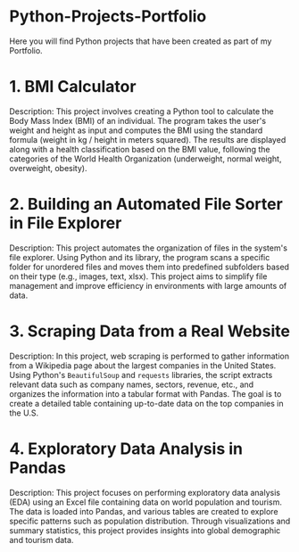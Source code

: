 # Python-Projects-Portfolio
 Here you will find Python projects that have been created as part of my Portfolio.


# 1. BMI Calculator
Description:
This project involves creating a Python tool to calculate the Body Mass Index (BMI) of an individual. The program takes the user's weight and height as input and computes the BMI using the standard formula (weight in kg / height in meters squared). The results are displayed along with a health classification based on the BMI value, following the categories of the World Health Organization (underweight, normal weight, overweight, obesity).


# 2. **Building an Automated File Sorter in File Explorer**
Description:
This project automates the organization of files in the system's file explorer. Using Python and its library, the program scans a specific folder for unordered files and moves them into predefined subfolders based on their type (e.g., images, text, xlsx). This project aims to simplify file management and improve efficiency in environments with large amounts of data.


# 3. **Scraping Data from a Real Website**
Description:
In this project, web scraping is performed to gather information from a Wikipedia page about the largest companies in the United States. Using Python's `BeautifulSoup` and `requests` libraries, the script extracts relevant data such as company names, sectors, revenue, etc., and organizes the information into a tabular format with Pandas. The goal is to create a detailed table containing up-to-date data on the top companies in the U.S.


# 4. **Exploratory Data Analysis in Pandas**
Description:
This project focuses on performing exploratory data analysis (EDA) using an Excel file containing data on world population and tourism. The data is loaded into Pandas, and various tables are created to explore specific patterns such as population distribution. Through visualizations and summary statistics, this project provides insights into global demographic and tourism data.
